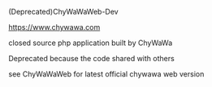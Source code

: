 (Deprecated)ChyWaWaWeb-Dev


  https://www.chywawa.com
  
  closed source php application built by ChyWaWa 
  
  Deprecated because the code shared with others
   
  see ChyWaWaWeb for latest official chywawa web version
